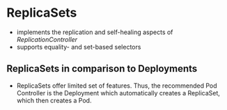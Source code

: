 # ReplicaSets

- implements the replication and self-healing aspects of *ReplicationController*
- supports equality- and set-based selectors

## ReplicaSets in comparison to Deployments
- ReplicaSets offer limited set of features. Thus, the recommended Pod Controller is the Deployment which automatically creates a ReplicaSet, which then creates a Pod. 

